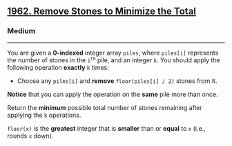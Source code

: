 <h2><a href="https://leetcode.com/problems/remove-stones-to-minimize-the-total/description/">1962. Remove Stones to Minimize the Total</a></h2><h3>Medium</h3><hr><div>
<p>
You are given a <strong>0-indexed</strong> integer array <code>piles</code>, where <code>piles[i]</code> represents the number of stones in the <code>i<sup>th</sup></code> pile, and an integer <code>k</code>. You should apply the following operation <strong>exactly</strong> <code>k</code> times:
<ul>
    <li>
    Choose any <code>piles[i]</code> and <strong>remove</strong> <code>floor(piles[i] / 2)</code> stones from it.
    </li>
</ul>

<strong>Notice</strong> that you can apply the operation on the <strong>same</strong> pile more than once.

Return the <strong>minimum</strong> possible total number of stones remaining after applying the <code>k</code> operations.

<code>floor(x)</code> is the <strong>greatest</strong> integer that is <strong>smaller</strong> than or <strong>equal</strong> to <code>x</code> (i.e., rounds <code>x</code> down).
</p>

</div>